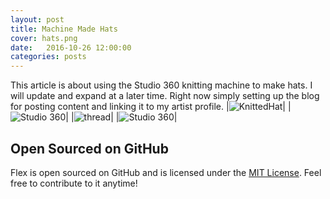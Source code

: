 ```yaml
---
layout: post
title: Machine Made Hats
cover: hats.png
date:   2016-10-26 12:00:00
categories: posts
---
```



This article is about using the Studio 360 knitting machine to make hats. 
I will update and expand at a later time. Right now simply setting up 
the blog for posting content and linking it to my artist profile. 
|![KnittedHat](/flex/images/hatshallow.jpg)|
|![Studio 360](/flex/images/machine.jpg)|
|![thread](/flex/images/handsew.jpg)|
|![Studio 360](/flex/images/studio.jpg)|

## Open Sourced on GitHub

Flex is open sourced on GitHub 
and is licensed under the [MIT License](http://opensource.org/licenses/MIT).
 Feel free to contribute to it anytime!
